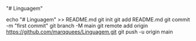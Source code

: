 "# Linguagem" 

echo "# Linguagem" >> README.md
git init
git add README.md
git commit -m "first commit"
git branch -M main
git remote add origin https://github.com/marqquees/Linguagem.git
git push -u origin main